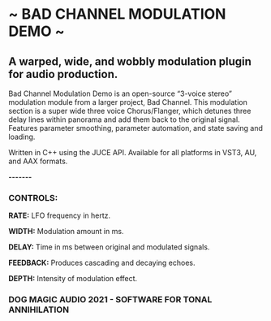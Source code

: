 # ~ BAD CHANNEL MODULATION DEMO ~
 
## A warped, wide, and wobbly modulation plugin for audio production.


Bad Channel Modulation Demo is an open-source “3-voice stereo” modulation module from a larger project, Bad Channel. This modulation section is a super wide three voice Chorus/Flanger, which detunes three delay lines within panorama and add them back to the original signal. Features parameter smoothing, parameter automation, and state saving and loading.

Written in C++ using the JUCE API. Available for all platforms in VST3, AU, and AAX formats.

**-------**


### CONTROLS:
**RATE:**
LFO frequency in hertz.

**WIDTH:**
Modulation amount in ms.

**DELAY:**
Time in ms between original and modulated signals.

**FEEDBACK:**
Produces cascading and decaying echoes.

**DEPTH:**
Intensity of modulation effect.



### DOG MAGIC AUDIO 2021 - SOFTWARE FOR TONAL ANNIHILATION ###
